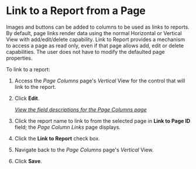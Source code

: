 # Link to a Report from a Page

Images and buttons can be added to columns to be used as links to
reports. By default, page links render data using the normal Horizontal
or Vertical View with add/edit/delete capability. Link to Report
provides a mechanism to access a page as read only, even if that page
allows add, edit or delete capabilities. The user does not have to
modify the defaulted page properties.

To link to a report:

1.  <span id="Column Properties Navigation" class="popUpLink">Access the
    *Page Columns* page</span>'s *Vertical* View for the control that
    will link to the report.

2.  Click **Edit**.
    
    *[View the field descriptions for the Page Columns
    page](../Sys_Admin/Page_Desc/Page_Columns_H.htm)*

3.  Click the report name to link to from the selected page in **Link to
    Page ID** field; the *Page Column Links* page displays.

4.  Click the **Link to Report** check box.

5.  Navigate back to the *Page Columns* page's *Vertical* View.

6.  Click **Save**.

